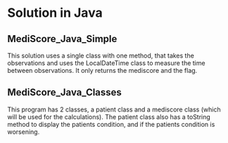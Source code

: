 # Solution in Java

## MediScore_Java_Simple

This solution uses a single class with one method, that takes the observations and uses the LocalDateTime class to measure the time between observations. It only returns the mediscore and the flag.

## MediScore_Java_Classes

This program has 2 classes, a patient class and a mediscore class (which will be used for the calculations). The patient class also has a toString method to display the patients condition, and if the patients condition is worsening.

